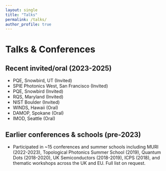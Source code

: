 ```yaml
---
layout: single
title: "Talks"
permalink: /talks/
author_profile: true
---
```


# Talks & Conferences

## Recent invited/oral (2023-2025)
*   PQE, Snowbird, UT (Invited)
*   SPIE Photonics West, San Francisco (Invited)
*   PQE, Snowbird (Invited)
*   RQS, Maryland (Invited)
*   NIST Boulder (Invited)
*   WINDS, Hawaii (Oral)
*   DAMOP, Spokane (Oral)
*   IMOD, Seattle (Oral)

## Earlier conferences & schools (pre-2023)
*   Participated in ~15 conferences and summer schools including MURI (2022-2023), Topological Photonics Summer School (2019), Quantum Dots (2018-2020), UK Semiconductors (2018-2019), ICPS (2018), and thematic workshops across the UK and EU. Full list on request.
